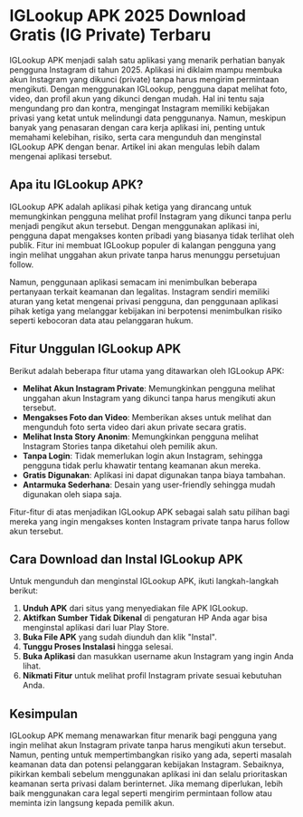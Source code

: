 # IGLookup APK 2025 Download Gratis (IG Private) Terbaru

IGLookup APK menjadi salah satu aplikasi yang menarik perhatian banyak pengguna Instagram di tahun 2025. Aplikasi ini diklaim mampu membuka akun Instagram yang dikunci (private) tanpa harus mengirim permintaan mengikuti. Dengan menggunakan IGLookup, pengguna dapat melihat foto, video, dan profil akun yang dikunci dengan mudah. Hal ini tentu saja mengundang pro dan kontra, mengingat Instagram memiliki kebijakan privasi yang ketat untuk melindungi data penggunanya. Namun, meskipun banyak yang penasaran dengan cara kerja aplikasi ini, penting untuk memahami kelebihan, risiko, serta cara mengunduh dan menginstal IGLookup APK dengan benar. Artikel ini akan mengulas lebih dalam mengenai aplikasi tersebut.

## Apa itu IGLookup APK?

IGLookup APK adalah aplikasi pihak ketiga yang dirancang untuk memungkinkan pengguna melihat profil Instagram yang dikunci tanpa perlu menjadi pengikut akun tersebut. Dengan menggunakan aplikasi ini, pengguna dapat mengakses konten pribadi yang biasanya tidak terlihat oleh publik. Fitur ini membuat IGLookup populer di kalangan pengguna yang ingin melihat unggahan akun private tanpa harus menunggu persetujuan follow.

Namun, penggunaan aplikasi semacam ini menimbulkan beberapa pertanyaan terkait keamanan dan legalitas. Instagram sendiri memiliki aturan yang ketat mengenai privasi pengguna, dan penggunaan aplikasi pihak ketiga yang melanggar kebijakan ini berpotensi menimbulkan risiko seperti kebocoran data atau pelanggaran hukum.

## Fitur Unggulan IGLookup APK

Berikut adalah beberapa fitur utama yang ditawarkan oleh IGLookup APK:

- **Melihat Akun Instagram Private**: Memungkinkan pengguna melihat unggahan akun Instagram yang dikunci tanpa harus mengikuti akun tersebut.
- **Mengakses Foto dan Video**: Memberikan akses untuk melihat dan mengunduh foto serta video dari akun private secara gratis.
- **Melihat Insta Story Anonim**: Memungkinkan pengguna melihat Instagram Stories tanpa diketahui oleh pemilik akun.
- **Tanpa Login**: Tidak memerlukan login akun Instagram, sehingga pengguna tidak perlu khawatir tentang keamanan akun mereka.
- **Gratis Digunakan**: Aplikasi ini dapat digunakan tanpa biaya tambahan.
- **Antarmuka Sederhana**: Desain yang user-friendly sehingga mudah digunakan oleh siapa saja.

Fitur-fitur di atas menjadikan IGLookup APK sebagai salah satu pilihan bagi mereka yang ingin mengakses konten Instagram private tanpa harus follow akun tersebut.

## Cara Download dan Instal IGLookup APK

Untuk mengunduh dan menginstal IGLookup APK, ikuti langkah-langkah berikut:

1. **Unduh APK** dari situs yang menyediakan file APK IGLookup.
2. **Aktifkan Sumber Tidak Dikenal** di pengaturan HP Anda agar bisa menginstal aplikasi dari luar Play Store.
3. **Buka File APK** yang sudah diunduh dan klik "Instal".
4. **Tunggu Proses Instalasi** hingga selesai.
5. **Buka Aplikasi** dan masukkan username akun Instagram yang ingin Anda lihat.
6. **Nikmati Fitur** untuk melihat profil Instagram private sesuai kebutuhan Anda.

## Kesimpulan

IGLookup APK memang menawarkan fitur menarik bagi pengguna yang ingin melihat akun Instagram private tanpa harus mengikuti akun tersebut. Namun, penting untuk mempertimbangkan risiko yang ada, seperti masalah keamanan data dan potensi pelanggaran kebijakan Instagram. Sebaiknya, pikirkan kembali sebelum menggunakan aplikasi ini dan selalu prioritaskan keamanan serta privasi dalam berinternet. Jika memang diperlukan, lebih baik menggunakan cara legal seperti mengirim permintaan follow atau meminta izin langsung kepada pemilik akun.
